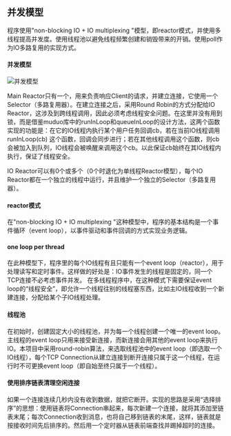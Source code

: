 并发模型
---
程序使用"non-blocking  IO + IO multiplexing "模型，即reactor模式，并使用多线程提高并发度。使用线程池以避免线程频繁创建和销毁带来的开销。使用poll作为IO多路复用的实现方式。
#### 并发模型
![并发模型](https://raw.githubusercontent.com/wuxdzju/sumer/fixb/imag/%E5%B9%B6%E5%8F%91%E6%A8%A1%E5%9E%8B.png) 

Main Reactor只有一个，用来负责响应Client的请求，并建立连接，它使用一个Selector（多路复用器）。在建立连接之后，采用Round Robin的方式分配给IO Reactor，这涉及到跨线程调用，因此必须考虑线程安全问题。在这里并没有用到锁，而是借鉴muduo库中的runInLoop和queueInLoop的设计方法，这两个函数实现的功能是：在它的IO线程内执行某个用户任务回调cb，若在当前IO线程调用 runInLoop(cb) 这个函数，回调会同步进行；若在其他线程调用这个函数，则cb会被加入到队列，IO线程会被唤醒来调用这个cb。以此保证cb始终在其IO线程内执行，保证了线程安全。

IO Reactor可以有0个或多个（0个时退化为单线程Reactor模型），每个IO Reactor都在一个独立的线程中运行，并且维护一个独立的Selector（多路复用器）。


#### reactor模式
在"non-blocking  IO + IO multiplexing "这种模型中，程序的基本结构是一个事件循环（event loop），以事件驱动和事件回调的方式实现业务逻辑。

#### one loop per thread
在此种模型下，程序里的每个IO线程有且只能有一个event loop（reactor），用于处理读写和定时事件。这样做的好处是：IO事件发生的线程是固定的，同一个TCP连接不必考虑事件并发。
在多线程程序中，在这种模式下需要保证event loop的“线程安全”，即允许一个线程往别的线程塞东西，比如主IO线程收到一个新建连接，分配给某个子IO线程处理。

#### 线程池
在初始时，创建固定大小的线程池，并为每一个线程创建一个唯一的event loop。主线程的event loop只用来接受新连接，而新连接会用其他的event loop来执行IO。本项目中采用round-robin算法，来选取线程池中的event loop（即选取一个IO线程），每个TCP Connection从建立连接到断开连接只属于这一个线程，在运行时不可更换event loop（即自始至终只属于一个线程）。

#### 使用排序链表清理空闲连接
如果一个连接连续几秒内没有收到数据，就把它断开。实现的思路是采用“选择排序”的思想：使用链表将Connection串起来，每次新建一个连接，就将其添加至链表末尾；每次Connection收到消息，也将自己移到链表的末尾，这样，链表就是按接收时间先后排序的。然后用一个定时器从链表前端查找并踢掉超时的连接。
